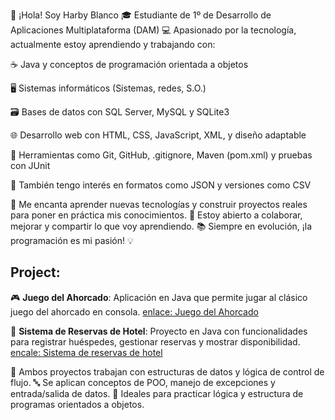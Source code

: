 👋 ¡Hola! Soy Harby Blanco
🎓 Estudiante de 1º de Desarrollo de Aplicaciones Multiplataforma (DAM)
💻 Apasionado por la tecnología, actualmente estoy aprendiendo y trabajando con:

☕ Java y conceptos de programación orientada a objetos

🖥️ Sistemas informáticos (Sistemas, redes, S.O.)

🗃️ Bases de datos con SQL Server, MySQL y SQLite3

🌐 Desarrollo web con HTML, CSS, JavaScript, XML, y diseño adaptable

🔧 Herramientas como Git, GitHub, .gitignore, Maven (pom.xml) y pruebas con JUnit

📁 También tengo interés en formatos como JSON y versiones como CSV

🚀 Me encanta aprender nuevas tecnologías y construir proyectos reales para poner en práctica mis conocimientos.
🤝 Estoy abierto a colaborar, mejorar y compartir lo que voy aprendiendo.
📚 Siempre en evolución, ¡la programación es mi pasión! 💡

## **Project**:
🎮 **Juego del Ahorcado**: 
    Aplicación en Java que permite jugar al clásico juego del ahorcado en consola.
[enlace: Juego del Ahorcado](https://github.com/habccode/Juego-del-ahorcado.git)


🏨 **Sistema de Reservas de Hotel**: 
    Proyecto en Java con funcionalidades para registrar huéspedes, gestionar reservas y mostrar disponibilidad.
[encale: Sistema de reservas de hotel](https://github.com/habccode/sistema-de-reserva-hotel.git)


💾 Ambos proyectos trabajan con estructuras de datos y lógica de control de flujo.
🔤 Se aplican conceptos de POO, manejo de excepciones y entrada/salida de datos.
🚀 Ideales para practicar lógica y estructura de programas orientados a objetos.
